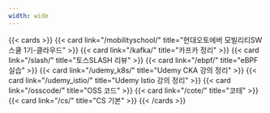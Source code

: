 ```yaml
---
width: wide
---
```

{{< cards >}}
  {{< card link="/mobilityschool/" title="현대오토에버 모빌리티SW스쿨 1기-클라우드" >}}
  {{< card link="/kafka/" title="카프카 정리" >}}
  {{< card link="/slash/" title="토스SLASH 리뷰" >}}
  {{< card link="/ebpf/" title="eBPF 실습" >}}
  {{< card link="/udemy_k8s/" title="Udemy CKA 강의 정리" >}}
  {{< card link="/udemy_istio/" title="Udemy Istio 강의 정리" >}}
{{< card link="/osscode/" title="OSS 코드" >}}
  {{< card link="/cote/" title="코테" >}}
  {{< card link="/cs/" title="CS 기본" >}}
{{< /cards >}}